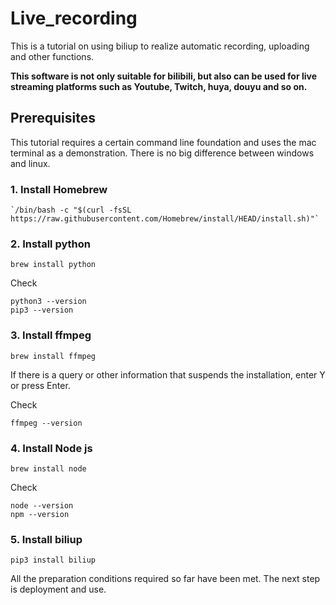 # Live_recording

This is a tutorial on using biliup to realize automatic recording, uploading and other functions.

**This software is not only suitable for bilibili, but also can be used for live streaming platforms such as Youtube, Twitch, huya, douyu and so on.**

## Prerequisites

This tutorial requires a certain command line foundation and uses the mac terminal as a demonstration. There is no big difference between windows and linux. 

### 1. Install Homebrew

```
`/bin/bash -c "$(curl -fsSL https://raw.githubusercontent.com/Homebrew/install/HEAD/install.sh)"`
```

### 2. Install python

```
brew install python
```

Check 

```
python3 --version
pip3 --version
```

### 3. Install ffmpeg

```
brew install ffmpeg
```

If there is a query or other information that suspends the installation, enter Y or press Enter.

Check

```
ffmpeg --version
```

### 4. Install Node js

```
brew install node
```

Check

```
node --version
npm --version
```

### 5. Install biliup

```
pip3 install biliup
```

All the preparation conditions required so far have been met. The next step is deployment and use.


